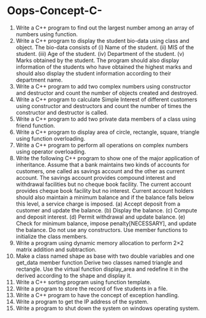 # Oops-Concept-C-

01. Write a C++ program to find out the largest number among an array of numbers using function.
02. Write a C++ program to display the student bio-data using class and object. The bio-data consists of
    (i) Name of the student.
    (ii) MIS of the student.
    (iii) Age of the student.
    (iv) Department of the student.
    (v) Marks obtained by the student.
    The program should also display information of the students who have obtained the highest marks and should also display the student information according to their department name.
03. Write a C++ program to add two complex numbers using constructor and destructor and count the number of objects created and destroyed.
04. Write a C++ program to calculate Simple Interest of different customers using constructor and destructors and count the number of times the constructor and destructor is called. 
05. Write a C++ program to add two private data members of a class using friend function.
06. Write a C++ program to display area of circle, rectangle, square, triangle using function overloading.
07. Write a C++ program to perform all operations on complex numbers using operator overloading.
08. Write the following C++ program to show one of the major application of inheritance.
    Assume that a bank maintains two kinds of accounts for customers, one called as savings account and the other as current account. The savings account provides compound interest and withdrawal facilities but no cheque book facility. The current account provides cheque book facility but no interest. Current account holders should also maintain a minimum balance and if the balance falls below this level, a service charge is imposed.
    (a)	Accept deposit from a customer and update the balance.
    (b)	Display the balance.
    (c)	Compute and deposit interest.
    (d)	Permit withdrawal and update balance.
    (e)	Check for minimum balance, impose penalty[NECESSARY], and update the balance.
    Do not use any constructors. Use member functions to initialize the class members.
09. Write a program using dynamic memory allocation to perform 2×2 matrix addition and subtraction.
10. Make a class named shape as base with two double variables and one get_data member function Derive two classes named triangle and rectangle. Use the virtual function display_area and redefine it in the derived according to the shape and display it.
11. Write a C++ sorting program using function template.
12. Write a program to store the record of five students in a file.
13. Write a C++ program to have the concept of exception handling.
14. Write a program to get the IP address of the system.
15. Write a program to shut down the system on windows operating system.
